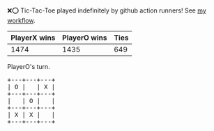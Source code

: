 :x::o: Tic-Tac-Toe played indefinitely by github action runners! See [my workflow](.github/workflows/play.yaml).

|PlayerX wins|PlayerO wins|Ties|
|-|-|-|
|1474|1435|649|

PlayerO's turn.

<pre>
+---+---+---+
| O |   | X |
+---+---+---+
|   | O |   |
+---+---+---+
| X | X |   |
+---+---+---+
</pre>